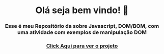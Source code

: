 <h1 align="center">Olá seja bem vindo! 👋</h1> 

<h3 align="center">Esse é meu Repositório da sobre Javascript, DOM/BOM, com uma atividade com exemplos de manipulação DOM</h3>

<h3 align="center"><a href="https://sabrinasouzadev.github.io/DOM/">Click Aqui para ver o projeto</a></h3>
